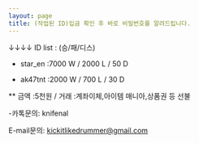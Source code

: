 ```yaml
---
layout: page
title: (작업된 ID)입금 확인 후 바로 비밀번호를 알려드립니다.
---
```


↓↓↓↓ ID list : (승/패/디스)




* star_en :7000 W / 2000 L / 50 D

* ak47tnt :2000 W / 700 L / 30 D



** 금액 :5천원 / 거래 :계좌이체,아이템 매니아,상품권 등 선불

-카톡문의: knifenal

 E-mail문의: kickitlikedrummer@gmail.com

